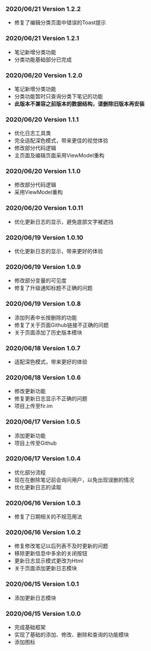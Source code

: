 ### 2020/06/21 Version 1.2.2

* 修复了编辑分类页面中错误的Toast提示

### 2020/06/21 Version 1.2.1

* 笔记新增分类功能
* 分类功能基础部分已完成

### 2020/06/20 Version 1.2.0

* 笔记新增分类功能
* 分类功能暂时只查询分类下笔记的功能
* **此版本不兼容之前版本的数据结构，请删除旧版本再安装**

### 2020/06/20 Version 1.1.1

* 优化日志工具类
* 完全适配深色模式，带来更佳的视觉体验
* 修改部分代码逻辑
* 主页面及编辑页面采用ViewModel重构

### 2020/06/20 Version 1.1.0

* 修改部分代码逻辑
* 采用ViewModel重构

### 2020/06/20 Version 1.0.11

* 优化更新日志的显示，避免底部文字被遮挡

### 2020/06/19 Version 1.0.10

* 优化更新日志的显示，带来更好的体验

### 2020/06/19 Version 1.0.9

* 修改部分变量的可见度
* 修复了升级通知标题不正确的问题

### 2020/06/19 Version 1.0.8

* 添加列表中长按删除的功能
* 修复了关于页面Github链接不正确的问题
* 关于页面添加了历史版本模块

### 2020/06/18 Version 1.0.7

* 适配深色模式，带来更好的体验

### 2020/06/18 Version 1.0.6

* 修改更新功能
* 修复更新日志显示不正确的问题
* 项目上传至fir.im

### 2020/06/17 Version 1.0.5

* 添加更新功能
* 项目上传至Github

### 2020/06/17 Version 1.0.4

* 优化部分流程
* 现在在删除笔记前会询问用户，以免出现误删的情况
* 优化更新日志的读取

### 2020/06/16 Version 1.0.3

* 修复了日期相关的不规范用法

### 2020/06/16 Version 1.0.2

* 修复修改笔记以后列表不及时更新的问题
* 移除更新信息中多余的关闭按钮
* 更新日志显示模式更改为Html
* 关于页面添加更新日志模块

### 2020/06/15 Version 1.0.1

* 添加更新日志模块

### 2020/06/15 Version 1.0.0

* 完成基础框架
* 实现了基础的添加、修改、删除和查询的功能模块
* 添加图标
